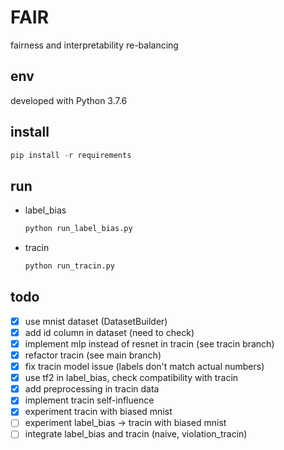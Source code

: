 # FAIR

fairness and interpretability re-balancing

## env

developed with Python 3.7.6

## install
  
```Python
pip install -r requirements
```

## run

- label_bias

    ```Python
    python run_label_bias.py
    ```

- tracin

    ```Python
    python run_tracin.py
    ```

## todo

- [x] use mnist dataset (DatasetBuilder)
- [x] add id column in dataset (need to check)
- [x] implement mlp instead of resnet in tracin (see tracin branch)
- [x] refactor tracin (see main branch)
- [X] fix tracin model issue (labels don't match actual numbers)
- [X] use tf2 in label_bias, check compatibility with tracin
- [X] add preprocessing in tracin data
- [X] implement tracin self-influence
- [X] experiment tracin with biased mnist
- [ ] experiment label_bias -> tracin with biased mnist
- [ ] integrate label_bias and tracin (naive, violation_tracin)
